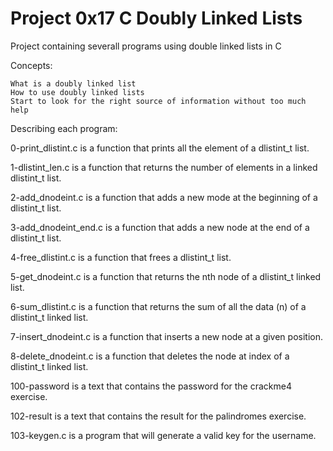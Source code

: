 # Project 0x17 C Doubly Linked Lists

Project containing severall programs using double linked lists in C

Concepts:

    What is a doubly linked list
    How to use doubly linked lists
    Start to look for the right source of information without too much help


Describing each program:

0-print_dlistint.c is a function that prints all the element of a dlistint_t list.

1-dlistint_len.c is a function that returns the number of elements in a linked dlistint_t list.

2-add_dnodeint.c is a function that adds a new mode at the beginning of a dlistint_t list.

3-add_dnodeint_end.c is a function that adds a new node at the end of a dlistint_t list.

4-free_dlistint.c is a function that frees a dlistint_t list.

5-get_dnodeint.c is a function that returns the nth node of a dlistint_t linked list.

6-sum_dlistint.c is a function that returns the sum of all the data (n) of a dlistint_t linked list.

7-insert_dnodeint.c is a function that inserts a new node at a given position.

8-delete_dnodeint.c is a function that deletes the node at index of a dlistint_t linked list.

100-password is a text that contains the password for the crackme4 exercise.

102-result is a text that contains the result for the palindromes exercise.

103-keygen.c is a program that will generate a valid key for the username.
